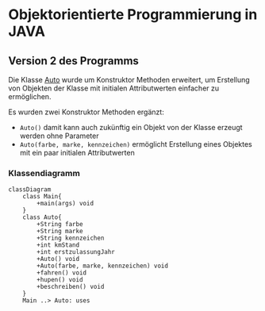 # Objektorientierte Programmierung in JAVA

## Version 2 des Programms
Die Klasse [Auto](src/Auto.java) wurde um Konstruktor Methoden erweitert, um Erstellung von Objekten der Klasse mit 
initialen Attributwerten einfacher zu ermöglichen. 

Es wurden zwei Konstruktor Methoden ergänzt:

* `Auto()` damit kann auch zukünftig ein Objekt von der Klasse erzeugt werden ohne Parameter
* `Auto(farbe, marke, kennzeichen)` ermöglicht Erstellung eines Objektes mit ein paar initialen Attributwerten

### Klassendiagramm

```mermaid
classDiagram
    class Main{
        +main(args) void
    }
    class Auto{
        +String farbe
        +String marke
        +String kennzeichen
        +int kmStand
        +int erstzulassungJahr
        +Auto() void
        +Auto(farbe, marke, kennzeichen) void
        +fahren() void
        +hupen() void
        +beschreiben() void
    }
    Main ..> Auto: uses
```
